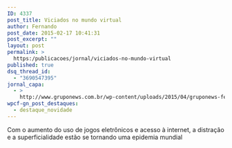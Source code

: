 ```yaml
---
ID: 4337
post_title: Viciados no mundo virtual
author: Fernando
post_date: 2015-02-17 10:41:31
post_excerpt: ""
layout: post
permalink: >
  https:/publicacoes/jornal/viciados-no-mundo-virtual
published: true
dsq_thread_id:
  - "3690547395"
jornal_capa:
  - >
    http://www.gruponews.com.br/wp-content/uploads/2015/04/gruponews-fevereiro-2015-1.jpg
wpcf-gn_post_destaques:
  - destaque_novidade
---
```

Com o aumento do uso de jogos eletrônicos e acesso à internet, a distração e a superficialidade estão se tornando uma epidemia mundial
